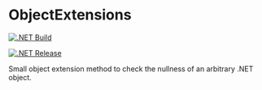 # ObjectExtensions

[![.NET Build](https://github.com/FreedomFaighter/ObjectExtensions/actions/workflows/dotnet.yml/badge.svg)](https://github.com/FreedomFaighter/ObjectExtensions/actions/workflows/dotnet.yml)

[![.NET Release](https://github.com/FreedomFaighter/ObjectExtensions/actions/workflows/buildAndRelease.yml/badge.svg)](https://github.com/FreedomFaighter/ObjectExtensions/actions/workflows/buildAndRelease.yml)

Small object extension method to check the nullness of an arbitrary .NET object.
